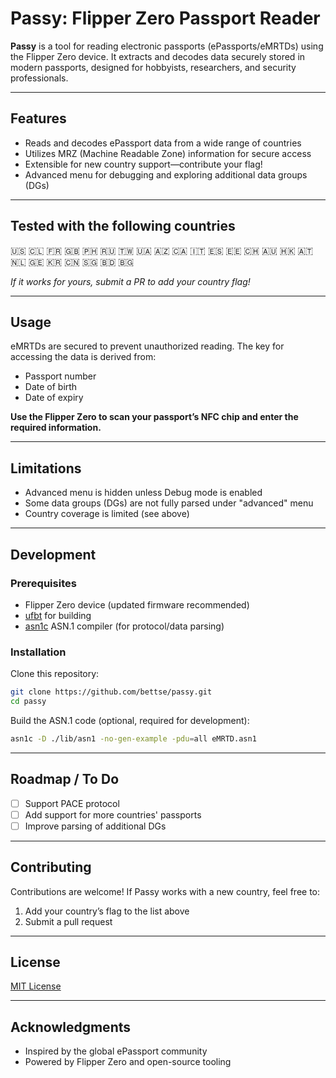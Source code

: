 # Passy: Flipper Zero Passport Reader

**Passy** is a tool for reading electronic passports (ePassports/eMRTDs) using the Flipper Zero device. It extracts and decodes data securely stored in modern passports, designed for hobbyists, researchers, and security professionals.

---

## Features

- Reads and decodes ePassport data from a wide range of countries
- Utilizes MRZ (Machine Readable Zone) information for secure access
- Extensible for new country support—contribute your flag!
- Advanced menu for debugging and exploring additional data groups (DGs)

---

## Tested with the following countries

🇺🇸
🇨🇱
🇫🇷
🇬🇧
🇵🇭
🇷🇺
🇹🇼
🇺🇦
🇦🇿
🇨🇦
🇮🇹
🇪🇸
🇪🇪
🇨🇭
🇦🇺
🇭🇰
🇦🇹
🇳🇱
🇬🇪
🇰🇷
🇨🇳
🇸🇬
🇧🇩
🇧🇬


*If it works for yours, submit a PR to add your country flag!*

---

## Usage

eMRTDs are secured to prevent unauthorized reading. The key for accessing the data is derived from:

- Passport number
- Date of birth
- Date of expiry

**Use the Flipper Zero to scan your passport’s NFC chip and enter the required information.**

---

## Limitations

- Advanced menu is hidden unless Debug mode is enabled
- Some data groups (DGs) are not fully parsed under "advanced" menu
- Country coverage is limited (see above)

---

## Development

### Prerequisites

- Flipper Zero device (updated firmware recommended)
- [ufbt](https://github.com/flipperdevices/flipperzero-ufbt) for building
- [asn1c](https://github.com/vlm/asn1c) ASN.1 compiler (for protocol/data parsing)

### Installation

Clone this repository:

```bash
git clone https://github.com/bettse/passy.git
cd passy
```

Build the ASN.1 code (optional, required for development):

```bash
asn1c -D ./lib/asn1 -no-gen-example -pdu=all eMRTD.asn1
```

---

## Roadmap / To Do

- [ ] Support PACE protocol
- [ ] Add support for more countries' passports
- [ ] Improve parsing of additional DGs

---

## Contributing

Contributions are welcome! If Passy works with a new country, feel free to:

1. Add your country’s flag to the list above
2. Submit a pull request

---

## License

[MIT License](LICENSE)

---

## Acknowledgments

- Inspired by the global ePassport community
- Powered by Flipper Zero and open-source tooling
